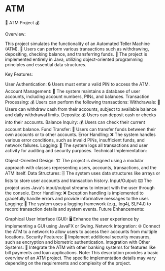 # ATM
🏦 ATM Project 💰

Overview:

This project simulates the functionality of an Automated Teller Machine (ATM). 🏧 Users can perform various transactions such as withdrawing, depositing, checking balance, and transferring funds. 💸 The project is implemented entirely in Java, utilizing object-oriented programming principles and essential data structures.

Key Features:

User Authentication: 🔒 Users must enter a valid PIN to access the ATM.
Account Management: 🏦 The system maintains a database of user accounts, including account numbers, PINs, and balances.
Transaction Processing: 💰 Users can perform the following transactions:
Withdrawals: 💸 Users can withdraw cash from their accounts, subject to available balance and daily withdrawal limits.
Deposits: 💰 Users can deposit cash or checks into their accounts.
Balance Inquiry: 💰 Users can check their current account balance.
Fund Transfer: 💸 Users can transfer funds between their own accounts or to other accounts.
Error Handling: ❌ The system handles various error conditions, such as invalid PINs, insufficient funds, and network failures.
Logging: 📝 The system logs all transactions and user activity for auditing and security purposes.
Technical Implementation:

Object-Oriented Design: 🏗️ The project is designed using a modular approach with classes representing users, accounts, transactions, and the ATM itself.
Data Structures: 🗄️ The system uses data structures like arrays or lists to store user accounts and transaction history.
Input/Output: ⌨️ The project uses Java's input/output streams to interact with the user through the console.
Error Handling: ❌ Exception handling is implemented to gracefully handle errors and provide informative messages to the user.
Logging: 📝 The system uses a logging framework (e.g., log4j, SLF4J) to record transaction details and system events.
Future Enhancements:

Graphical User Interface (GUI): 🖥️ Enhance the user experience by implementing a GUI using JavaFX or Swing.
Network Integration: 🌐 Connect the ATM to a network to allow users to access their accounts from multiple locations.
Security Features: 🔐 Implement additional security measures, such as encryption and biometric authentication.
Integration with Other Systems: 🔗 Integrate the ATM with other banking systems for features like bill payments and loan applications.
Note: This description provides a basic overview of an ATM project. The specific implementation details may vary depending on the requirements and complexity of the project.
